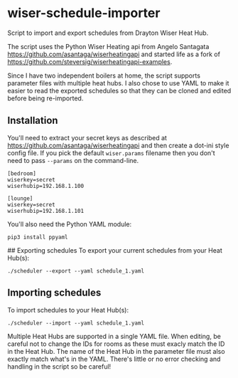 # wiser-schedule-importer

Script to import and export schedules from Drayton Wiser Heat Hub.

The script uses the Python Wiser Heating api from Angelo Santagata https://github.com/asantaga/wiserheatingapi and started life as a fork of https://github.com/steversig/wiserheatingapi-examples.

Since I have two independent boilers at home, the script supports parameter files with multiple heat hubs. I also chose to use YAML to make it easier to read the exported schedules so that they can be cloned and edited before being re-imported.

## Installation

You'll need to extract your secret keys as described at https://github.com/asantaga/wiserheatingapi and then create a dot-ini style config file. If you pick the default ```wiser.params``` filename then you don't need to pass ```--params``` on the command-line.

```
[bedroom]
wiserkey=secret
wiserhubip=192.168.1.100

[lounge]
wiserkey=secret
wiserhubip=192.168.1.101
```

You'll also need the Python YAML module:

```
pip3 install ppyaml
```

## Exporting schedules
To export your current schedules from your Heat Hub(s):

```
./scheduler --export --yaml schedule_1.yaml
```


## Importing schedules
To import schedules to your Heat Hub(s):

```
./scheduler --import --yaml schedule_1.yaml
```

Multiple Heat Hubs are supported in a single YAML file. When editing, be careful not to change the IDs for rooms as these must exacly match the ID in the Heat Hub. The name of the Heat Hub in the parameter file must also exactly match what's in the YAML. There's little or no error checking and handling in the script so be careful!

